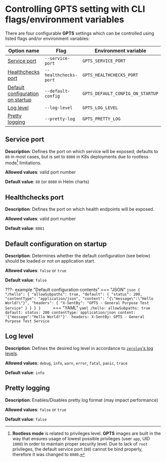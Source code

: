# Controlling **GPTS** setting with CLI flags/environment variables

There are four configurable **GPTS** settings which can be controlled using listed flags and/or environment variables:

| Option name | Flag | Environment variable |
|-|-|-|
| [Service port](#service-port) | `--service-port` | `GPTS_SERVICE_PORT` |
| [Healthchecks port](#healthchecks-port) | `--healthchecks-port` | `GPTS_HEALTHCHECKS_PORT` |
| [Default configuration on startup](#default-configuration-on-startup)  | `--default-config` | `GPTS_DEFAULT_CONFIG_ON_STARTUP` |
| [Log level](#log-level) | `--log-level` | `GPTS_LOG_LEVEL` |
| [Pretty logging](#pretty-logging) | `--pretty-log` | `GPTS_PRETTY_LOG` |


## Service port

**Description**: Defines the port on which service will be exposed; defaults to `80` in most cases, but is set to `8080` in K8s deployments due to rootless mode[^1] limitations.

[^1]: **Rootless mode** is related to privileges level. **GPTS** images are built in the way that ensures usage of lowest possible privileges (user `app`, UID `1000`) in order to maintain proper security level. Due to lack of `root` privileges, the default service port (`80`) cannot be bind properly, therefore it was changed to `8080`.

**Allowed values**: valid port number

**Default value**: `80` (or `8080` in Helm charts)

## Healthchecks port

**Description**: Defines the port on which health endpoints will be exposed.

**Allowed values**: valid port number

**Default value**: `8081`

## Default configuration on startup

**Description**: Determines whether the default configuration (see below) should be loaded or not on application start.

**Allowed values**: `false` or `true`

**Default value**: `false`

???- example "Default configuration contents"
    === "JSON"
        ```json
        {
          "/hello": {
            "allowSubpaths": true,
            "default": {
              "status": 200,
              "contentType": "application/json",
              "content": "{\"message\":\"Hello World!\"}",
              "headers": {
                "X-SentBy": "GPTS - General Purpose Test Service"
              }
            }
          }
        }    
        ```
    === "YAML"
        ```yaml
        /hello:
          allowSubpaths: true
          default:
            status: 200
            contentType: application/json
            content: '{"message":"Hello World!"}' 
            headers:
              X-SentBy: GPTS - General Purpose Test Service
        ```

## Log level

**Description**: Defines the desired log level in accordance to [`zerolog`'s log levels](https://github.com/rs/zerolog#leveled-logging).

**Allowed values**: `debug`, `info`, `warn`, `error`, `fatal`, `panic`, `trace`

**Default value**: `info`

## Pretty logging

**Description**: Enables/Disables pretty log format (may impact performance)

**Allowed values**: `false` or `true`

**Default value**: `false`
